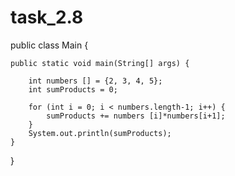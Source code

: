 # task_2.8

public class Main {

    public static void main(String[] args) {

        int numbers [] = {2, 3, 4, 5};
        int sumProducts = 0;

        for (int i = 0; i < numbers.length-1; i++) {
            sumProducts += numbers [i]*numbers[i+1];
        }
        System.out.println(sumProducts);
    }
}
